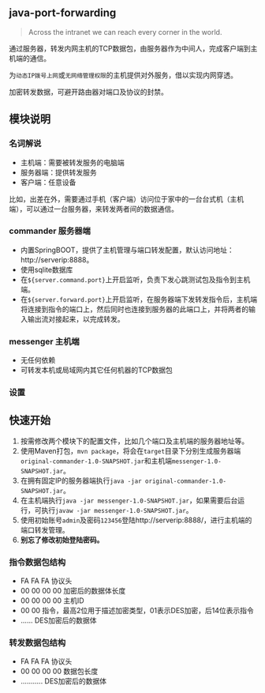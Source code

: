 ## java-port-forwarding
> Across the intranet we can reach every corner in the world.

通过服务器，转发内网主机的TCP数据包，由服务器作为中间人，完成客户端到主机端的通信。

为`动态IP拨号上网`或`无网络管理权限`的主机提供对外服务，借以实现内网穿透。

加密转发数据，可避开路由器对端口及协议的封禁。

## 模块说明
### 名词解说
* 主机端：需要被转发服务的电脑端
* 服务器端：提供转发服务
* 客户端：任意设备

比如，出差在外，需要通过手机（客户端）访问位于家中的一台台式机（主机端），可以通过一台服务器，来转发两者间的数据通信。

### commander 服务器端
* 内置SpringBOOT，提供了主机管理与端口转发配置，默认访问地址：http://serverip:8888。
* 使用sqlite数据库
* 在`${server.command.port}`上开启监听，负责下发心跳测试包及指令到主机端。
* 在`${server.forward.port}`上开启监听，在服务器端下发转发指令后，主机端将连接到指令的端口上，然后同时也连接到服务器的此端口上，并将两者的输入输出流对接起来，以完成转发。

### messenger 主机端
* 无任何依赖
* 可转发本机或局域网内其它任何机器的TCP数据包

### 设置

## 快速开始
1. 按需修改两个模块下的配置文件，比如几个端口及主机端的服务器地址等。
2. 使用Maven打包，`mvn package`，将会在`target`目录下分别生成服务器端`original-commander-1.0-SNAPSHOT.jar`和主机端`messenger-1.0-SNAPSHOT.jar`。
3. 在拥有固定IP的服务器端执行`java -jar original-commander-1.0-SNAPSHOT.jar`。
4. 在主机端执行`java -jar messenger-1.0-SNAPSHOT.jar`，如果需要后台运行，可执行`javaw -jar messenger-1.0-SNAPSHOT.jar`。
5. 使用初始账号`admin`及密码`123456`登陆http://serverip:8888/，进行主机端的端口转发管理。
6. **别忘了修改初始登陆密码。**

### 指令数据包结构
* FA FA FA 协议头
* 00 00 00 00 加密后的数据体长度
* 00 00 00 00 主机ID
* 00 00 指令，最高2位用于描述加密类型，01表示DES加密，后14位表示指令
* ...... DES加密后的数据体

### 转发数据包结构
* FA FA FA 协议头
* 00 00 00 00 数据包长度
* ........... DES加密后的数据体